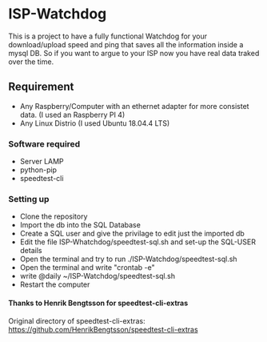 # ISP-Watchdog
This is a project to have a fully functional Watchdog for your download/upload speed and ping that saves all the information inside a mysql DB.
So if you want to argue to your ISP now you have real data traked over the time.

## Requirement
- Any Raspberry/Computer with an ethernet adapter for more consistet data. (I used an Raspberry PI 4)
- Any Linux Distrio (I used Ubuntu 18.04.4 LTS)

### Software required
- Server LAMP
- python-pip
- speedtest-cli

### Setting up
- Clone the repository
- Import the db into the SQL Database
- Create a SQL user and give the privilage to edit just the imported db
- Edit the file ISP-Whatchdog/speedtest-sql.sh and set-up the SQL-USER details
- Open the terminal and try to run ./ISP-Watchdog/speedtest-sql.sh
- Open the terminal and write "crontab -e"
- write @daily ~/ISP-Watchdog/speedtest-sql.sh
- Restart the computer

#### Thanks to Henrik Bengtsson for speedtest-cli-extras
Original directory of speedtest-cli-extras: https://github.com/HenrikBengtsson/speedtest-cli-extras






